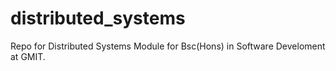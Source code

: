 # distributed_systems
Repo for Distributed Systems Module for Bsc(Hons) in Software Develoment at GMIT.
